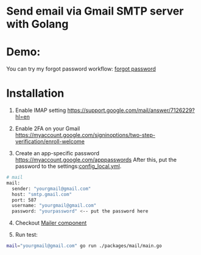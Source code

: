 # Send email via Gmail SMTP server with Golang

# Demo:
You can try my forgot password workflow: [forgot password](https://api.tdo.works/swagger/index.html#/auth/post_api_v1_auth_forgot_password)

# Installation

1. Enable IMAP setting
https://support.google.com/mail/answer/7126229?hl=en

2. Enable 2FA on your Gmail
https://myaccount.google.com/signinoptions/two-step-verification/enroll-welcome

3. Create an app-specific password
https://myaccount.google.com/apppasswords
After this, put the password to the settings:[config_local.yml](../components/appctx/config_local.yml).

```bash
# mail
mail:
  sender: "yourgmail@gmail.com"
  host: "smtp.gmail.com"
  port: 587
  username: "yourgmail@gmail.com"
  password: "yourpassword" <-- put the password here
```

4. Checkout [Mailer component](../components/mailer/mailer.go)

5. Run test:
```bash
mail="yourgmail@gmail.com" go run ./packages/mail/main.go
```
